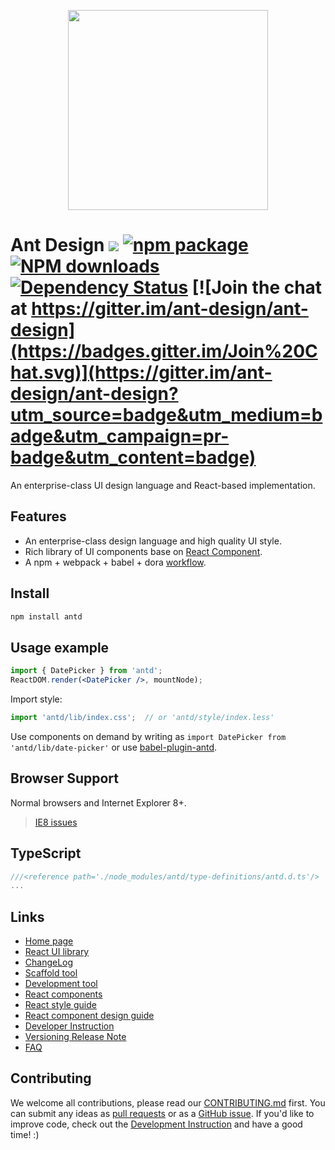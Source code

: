 <p align="center">
  <a href="http://ant.design">
    <img width="320" src="https://t.alipayobjects.com/images/rmsweb/T1B9hfXcdvXXXXXXXX.svg">
  </a>
</p>

# Ant Design [![](https://img.shields.io/travis/ant-design/ant-design.svg?style=flat-square)](https://travis-ci.org/ant-design/ant-design) [![npm package](https://img.shields.io/npm/v/antd.svg?style=flat-square)](https://www.npmjs.org/package/antd) [![NPM downloads](http://img.shields.io/npm/dm/antd.svg?style=flat-square)](https://npmjs.org/package/antd) [![Dependency Status](https://david-dm.org/ant-design/ant-design.svg?style=flat-square)](https://david-dm.org/ant-design/ant-design) [![Join the chat at https://gitter.im/ant-design/ant-design](https://badges.gitter.im/Join%20Chat.svg)](https://gitter.im/ant-design/ant-design?utm_source=badge&utm_medium=badge&utm_campaign=pr-badge&utm_content=badge)

An enterprise-class UI design language and React-based implementation.

## Features

- An enterprise-class design language and high quality UI style.
- Rich library of UI components base on [React Component](http://react-component.github.io/badgeboard/).
- A npm + webpack + babel + dora [workflow](http://ant-tool.github.io/index.html).

## Install

```bash
npm install antd
```

## Usage example

```jsx
import { DatePicker } from 'antd';
ReactDOM.render(<DatePicker />, mountNode);
```

Import style:

```jsx
import 'antd/lib/index.css';  // or 'antd/style/index.less'
```

Use components on demand by writing as `import DatePicker from 'antd/lib/date-picker'` or use [babel-plugin-antd](https://github.com/ant-design/babel-plugin-antd).


## Browser Support

Normal browsers and Internet Explorer 8+.

> [IE8 issues](https://github.com/xcatliu/react-ie8)

## TypeScript

```js
///<reference path='./node_modules/antd/type-definitions/antd.d.ts'/>
...
```

## Links

- [Home page](http://ant.design/)
- [React UI library](http://ant.design/docs/react/introduce)
- [ChangeLog](CHANGELOG.md)
- [Scaffold tool](https://github.com/ant-design/antd-init/)
- [Development tool](http://ant-tool.github.io/)
- [React components](http://react-component.github.io/)
- [React style guide](https://github.com/react-component/react-component.github.io/blob/master/docs/zh-cn/component-code-style.md)
- [React component design guide](https://github.com/react-component/react-component.github.io/blob/master/docs/zh-cn/component-design.md)
- [Developer Instruction](https://github.com/ungtb10d/ant-design/wiki/Development)
- [Versioning Release Note](https://github.com/ungtb10d/ant-design/wiki/%E7%89%88%E6%9C%AC%E5%8F%91%E5%B8%83%E6%B5%81%E7%A8%8B)
- [FAQ](https://github.com/ungtb10d/ant-design/wiki/FAQ)


## Contributing

We welcome all contributions, please read our [CONTRIBUTING.md](https://github.com/ungtb10d/ant-design/blob/master/.github/CONTRIBUTING.md) first. You can submit any ideas as [pull requests](https://github.com/ungtb10d/ant-design/pulls) or as a [GitHub issue](https://github.com/ungtb10d/ant-design/issues). If you'd like to improve code, check out the [Development Instruction](https://github.com/ungtb10d/ant-design/wiki/Development) and have a good time! :)
